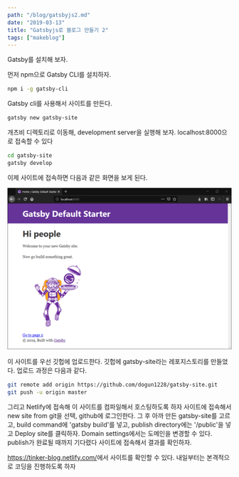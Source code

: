 ```yaml
---
path: "/blog/gatsbyjs2.md"
date: "2019-03-13"
title: "Gatsbyjs로 블로그 만들기 2"
tags: ["makeblog"]
---
```


Gatsby를 설치해 보자.

먼저 npm으로 Gatsby CLI를 설치하자.

```bash
npm i -g gatsby-cli
```

Gatsby cli를 사용해서 사이트를 만든다.

```bash
gatsby new gatsby-site
```

개츠비 디렉토리로 이동해, development server을 실행해 보자.
localhost:8000으로 접속할 수 있다

```bash
cd gatsby-site
gatsby develop
```

이제 사이트에 접속하면 다음과 같은 화면을 보게 된다.

![사진](https://raw.githubusercontent.com/dogun1228/coding-study/master/img/gatsbyjs-2-1.PNG)

이 사이트를 우선 깃헙에 업로드한다. 깃헙에 gatsby-site라는 레포지스토리를 만들었다. 업로드 과정은 다음과 같다.

```bash
git remote add origin https://github.com/dogun1228/gatsby-site.git
git push -u origin master
```

그리고 Netlify에 접속해 이 사이트를 컴파일해서 호스팅하도록 하자
사이트에 접속해서 new site from git을 선택, github에 로그인한다. 그 후 아까 만든 gatsby-site를 고르고, build command에 'gatsby build'를 넣고, publish directory에는 '/public'을 넣고 Deploy site를 클릭하자. Domain settings에서는 도메인을 변경할 수 있다. publish가 완료될 때까지 기다렸다 사이트에 접속해서 결과를 확인하자.

<https://tinker-blog.netlify.com/>에서 사이트를 확인할 수 있다.
내일부터는 본격적으로 코딩을 진행하도록 하자
